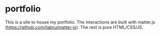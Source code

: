 # portfolio
This is a site to house my portfolio. The interactions are built with matter.js (https://github.com/liabru/matter-js). The rest is pure HTML/CSS/JS.

